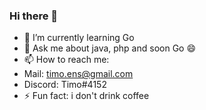 ### Hi there 👋

- 🌱 I’m currently learning Go
- 💬 Ask me about java, php and soon Go 😄
- 📫 How to reach me: 
-  Mail: timo.ens@gmail.com
-  Discord: Timo#4152
- ⚡ Fun fact: i don't drink coffee

